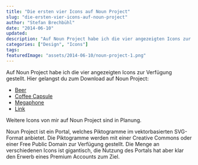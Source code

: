 ```yaml
---
title: "Die ersten vier Icons auf Noun Project"
slug: "die-ersten-vier-icons-auf-noun-project"
author: "Stefan Brechbühl"
date: "2014-06-10"
updated:
description: "Auf Noun Project habe ich die vier angezeigten Icons zur Verfügung gestellt."
categories: ["Design", "Icons"]
tags:
featuredImage: "assets/2014-06-10/noun-project-1.png"
---
```

Auf Noun Project habe ich die vier angezeigten Icons zur Verfügung gestellt. Hier gelangst du zum Download auf Noun Project:

- [Beer](http://thenounproject.com/term/beer/53973/)
- [Coffee Capsule](http://thenounproject.com/term/coffee-capsule/17251/)
- [Megaphone](http://thenounproject.com/term/megaphone/17250/)
- [Link](http://thenounproject.com/term/link/17247/)

Weitere Icons von mir auf Noun Project sind in Planung.

Noun Project ist ein Portal, welches Piktogramme im vektorbasierten SVG-Format anbietet. Die Piktogramme werden mit einer Creative Commons oder einer Free Public Domain zur Verfügung gestellt. Die Menge an verschiedenen Icons ist gigantisch, die Nutzung des Portals hat aber klar den Erwerb eines Premium Accounts zum Ziel.
